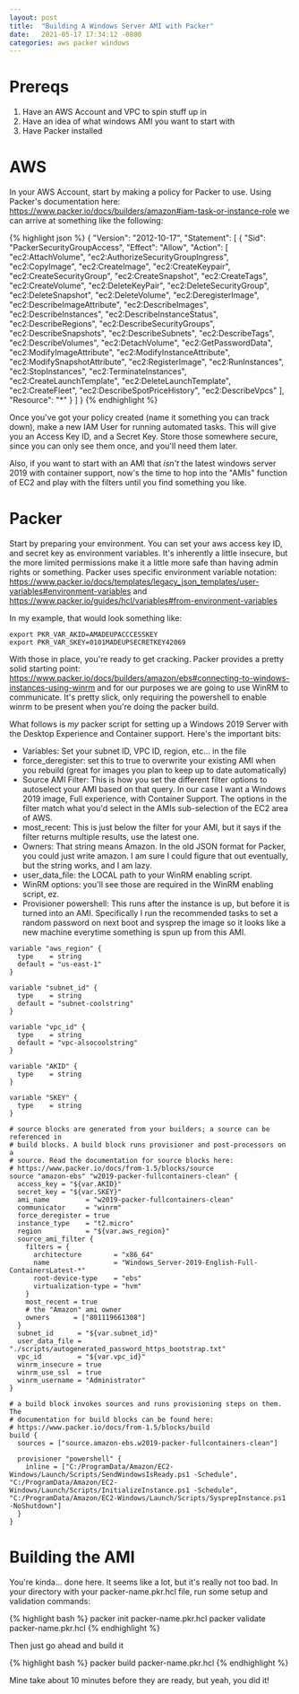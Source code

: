 ```yaml
---
layout: post
title:  "Building A Windows Server AMI with Packer"
date:   2021-05-17 17:34:12 -0800
categories: aws packer windows
---
```


# Prereqs
1. Have an AWS Account and VPC to spin stuff up in
2. Have an idea of what windows AMI you want to start with
3. Have Packer installed

# AWS
In your AWS Account, start by making a policy for Packer to use. Using Packer's documentation here: <https://www.packer.io/docs/builders/amazon#iam-task-or-instance-role> we can arrive at something like the following:

{% highlight json %}
{
  "Version": "2012-10-17",
  "Statement": [
    {
      "Sid": "PackerSecurityGroupAccess",
      "Effect": "Allow",
      "Action": [
        "ec2:AttachVolume",
        "ec2:AuthorizeSecurityGroupIngress",
        "ec2:CopyImage",
        "ec2:CreateImage",
        "ec2:CreateKeypair",
        "ec2:CreateSecurityGroup",
        "ec2:CreateSnapshot",
        "ec2:CreateTags",
        "ec2:CreateVolume",
        "ec2:DeleteKeyPair",
        "ec2:DeleteSecurityGroup",
        "ec2:DeleteSnapshot",
        "ec2:DeleteVolume",
        "ec2:DeregisterImage",
        "ec2:DescribeImageAttribute",
        "ec2:DescribeImages",
        "ec2:DescribeInstances",
        "ec2:DescribeInstanceStatus",
        "ec2:DescribeRegions",
        "ec2:DescribeSecurityGroups",
        "ec2:DescribeSnapshots",
        "ec2:DescribeSubnets",
        "ec2:DescribeTags",
        "ec2:DescribeVolumes",
        "ec2:DetachVolume",
        "ec2:GetPasswordData",
        "ec2:ModifyImageAttribute",
        "ec2:ModifyInstanceAttribute",
        "ec2:ModifySnapshotAttribute",
        "ec2:RegisterImage",
        "ec2:RunInstances",
        "ec2:StopInstances",
        "ec2:TerminateInstances",
        "ec2:CreateLaunchTemplate",
        "ec2:DeleteLaunchTemplate",
        "ec2:CreateFleet",
        "ec2:DescribeSpotPriceHistory",
        "ec2:DescribeVpcs"
      ],
      "Resource": "*"
    }
  ]
}
{% endhighlight %}

Once you've got your policy created (name it something you can track down), make a new IAM User for running automated tasks. This will give you an Access Key ID, and a Secret Key. Store those somewhere secure, since you can only see them once, and you'll need them later.

Also, if you want to start with an AMI that _isn't_ the latest windows server 2019 with container support, now's the time to hop into the "AMIs" function of EC2 and play with the filters until you find something you like.

# Packer

Start by preparing your environment. You can set your aws access key ID, and secret key as environment variables. It's inherently a little insecure, but the more limited permissions make it a little more safe than having admin rights or something. Packer uses specific environment variable notation: <https://www.packer.io/docs/templates/legacy_json_templates/user-variables#environment-variables> and <https://www.packer.io/guides/hcl/variables#from-environment-variables>

In my example, that would look something like:

```
export PKR_VAR_AKID=AMADEUPACCCESSKEY
export PKR_VAR_SKEY=0101MADEUPSECRETKEY42069
```

With those in place, you're ready to get cracking. Packer provides a pretty solid starting point: <https://www.packer.io/docs/builders/amazon/ebs#connecting-to-windows-instances-using-winrm> and for our purposes we are going to use WinRM to communicate. It's pretty slick, only requiring the powershell to enable winrm to be present when you're doing the packer build.

What follows is _my_ packer script for setting up a Windows 2019 Server with the Desktop Experience and Container support. Here's the important bits:

* Variables: Set your subnet ID, VPC ID, region, etc... in the file
* force_deregister: set this to true to overwrite your existing AMI when you rebuild (great for images you plan to keep up to date automatically)
* Source AMI Filter: This is how you set the different filter options to autoselect your AMI based on that query. In our case I want a Windows 2019 image, Full experience, with Container Support. The options in the filter match what you'd select in the AMIs sub-selection of the EC2 area of AWS.
* most_recent: This is just below the filter for your AMI, but it says if the filter returns multiple results, use the latest one.
* Owners: That string means Amazon. In the old JSON format for Packer, you could just write amazon. I am sure I could figure that out eventually, but the string works, and I am lazy.
* user_data_file: the LOCAL path to your WinRM enabling script.
* WinRM options: you'll see those are required in the WinRM enabling script, ez.
* Provisioner powershell: This runs after the instance is up, but before it is turned into an AMI. Specifically I run the recommended tasks to set a random password on next boot and sysprep the image so it looks like a new machine everytime something is spun up from this AMI.

```
variable "aws_region" {
  type    = string
  default = "us-east-1"
}

variable "subnet_id" {
  type    = string
  default = "subnet-coolstring"
}

variable "vpc_id" {
  type    = string
  default = "vpc-alsocoolstring"
}

variable "AKID" {
  type    = string
}

variable "SKEY" {
  type    = string
}

# source blocks are generated from your builders; a source can be referenced in
# build blocks. A build block runs provisioner and post-processors on a
# source. Read the documentation for source blocks here:
# https://www.packer.io/docs/from-1.5/blocks/source
source "amazon-ebs" "w2019-packer-fullcontainers-clean" {
  access_key = "${var.AKID}"
  secret_key = "${var.SKEY}"
  ami_name         = "w2019-packer-fullcontainers-clean"
  communicator     = "winrm"
  force_deregister = true
  instance_type    = "t2.micro"
  region           = "${var.aws_region}"
  source_ami_filter {
    filters = {
      architecture        = "x86_64"
      name                = "Windows_Server-2019-English-Full-ContainersLatest-*"
      root-device-type    = "ebs"
      virtualization-type = "hvm"
    }
    most_recent = true
    # the "Amazon" ami owner
    owners      = ["801119661308"]
  }
  subnet_id      = "${var.subnet_id}"
  user_data_file = "./scripts/autogenerated_password_https_bootstrap.txt"
  vpc_id         = "${var.vpc_id}"
  winrm_insecure = true
  winrm_use_ssl  = true
  winrm_username = "Administrator"
}

# a build block invokes sources and runs provisioning steps on them. The
# documentation for build blocks can be found here:
# https://www.packer.io/docs/from-1.5/blocks/build
build {
  sources = ["source.amazon-ebs.w2019-packer-fullcontainers-clean"]

  provisioner "powershell" {
    inline = ["C:/ProgramData/Amazon/EC2-Windows/Launch/Scripts/SendWindowsIsReady.ps1 -Schedule", "C:/ProgramData/Amazon/EC2-Windows/Launch/Scripts/InitializeInstance.ps1 -Schedule", "C:/ProgramData/Amazon/EC2-Windows/Launch/Scripts/SysprepInstance.ps1 -NoShutdown"]
  }
}

```

# Building the AMI

You're kinda... done here. It seems like a lot, but it's really not too bad. In your directory with your packer-name.pkr.hcl file, run some setup and validation commands:

{% highlight bash %}
packer init packer-name.pkr.hcl
packer validate packer-name.pkr.hcl
{% endhighlight %}

Then just go ahead and build it

{% highlight bash %}
packer build packer-name.pkr.hcl
{% endhighlight %}

Mine take about 10 minutes before they are ready, but yeah, you did it!